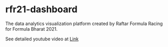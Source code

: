 # rfr21-dashboard
The data analytics visualization platform created by Raftar Formula Racing for Formula Bharat 2021.

See detailed youtube video at [Link](https://youtu.be/0DqfXxiyxNo)
